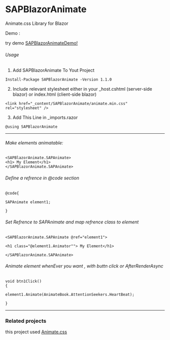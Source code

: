 # SAPBlazorAnimate

Animate.css Library for Blazor

Demo : 

try demo [SAPBlazorAnimateDemo!](http://soroushasadi.com)

###### Usage
1. Add SAPBlazorAnimate To Yout Project
```
Install-Package SAPBlazorAnimate -Version 1.1.0
```
2. Include relevant stylesheet either in your _host.cshtml (server-side blazor) or index.html (client-side blazor)
```
<link href="_content/SAPBlazorAnimate/animate.min.css" rel="stylesheet" />
```
3. Add This Line in _imports.razor
```
@using SAPBlazorAnimate
```
<hr />

###### Make elements animatable:

```Razor
<SAPBlazorAnimate.SAPAnimate>
<h1> My Element</h1>
</SAPBlazorAnimate.SAPAnimate>
```
###### Define a refrence in @code section

```Razor
@code{

SAPAnimate element1;

}
```
###### Set Refrence to SAPAnimate and map refrence class to element

```Razor
<SAPBlazorAnimate.SAPAnimate @ref="element1"> 

<h1 class="@element1.Animator""> My Element</h1>

</SAPBlazorAnimate.SAPAnimate>
```
###### Animate element whenEver you want , with buttn click or AfterRenderAsync 

```Razor
void btn1Click()
{

element1.Animate(AnimateBook.AttentionSeekers.HeartBeat);

}
```




<hr />

### Related projects


this project used [Animate.css](https://github.com/daneden/animate.css)


